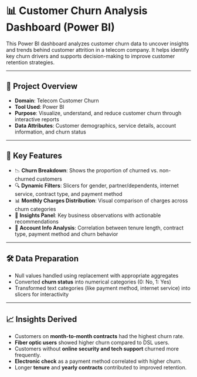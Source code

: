 # 📊 Customer Churn Analysis Dashboard (Power BI)

This Power BI dashboard analyzes customer churn data to uncover insights and trends behind customer attrition in a telecom company. It helps identify key churn drivers and supports decision-making to improve customer retention strategies.

---

## 📁 Project Overview

- **Domain**: Telecom Customer Churn
- **Tool Used**: Power BI
- **Purpose**: Visualize, understand, and reduce customer churn through interactive reports
- **Data Attributes**: Customer demographics, service details, account information, and churn status

---

## 📌 Key Features

- 📉 **Churn Breakdown**: Shows the proportion of churned vs. non-churned customers
- 🔍 **Dynamic Filters**: Slicers for gender, partner/dependents, internet service, contract type, and payment method
- 📊 **Monthly Charges Distribution**: Visual comparison of charges across churn categories
- 🧠 **Insights Panel**: Key business observations with actionable recommendations
- 📅 **Account Info Analysis**: Correlation between tenure length, contract type, payment method and churn behavior

---

## 🛠️ Data Preparation

- Null values handled using replacement with appropriate aggregates
- Converted **churn status** into numerical categories (0: No, 1: Yes)
- Transformed text categories (like payment method, internet service) into slicers for interactivity
  
---

## 📈 Insights Derived

- Customers on **month-to-month contracts** had the highest churn rate.
- **Fiber optic users** showed higher churn compared to DSL users.
- Customers without **online security and tech support** churned more frequently.
- **Electronic check** as a payment method correlated with higher churn.
- Longer **tenure** and **yearly contracts** contributed to improved retention.



